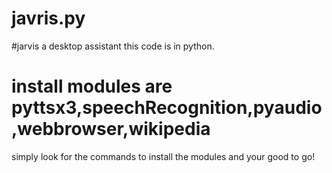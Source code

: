 # javris.py
  
#jarvis a desktop assistant
this code is in python.
# install modules are pyttsx3,speechRecognition,pyaudio,webbrowser,wikipedia



simply look for the commands to install the modules and your good to go!
